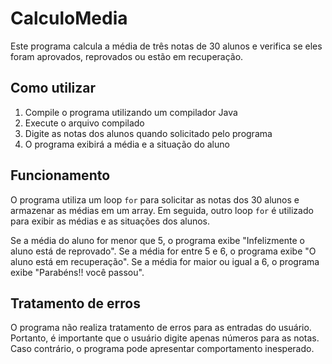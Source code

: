 # CalculoMedia

Este programa calcula a média de três notas de 30 alunos e verifica se eles foram aprovados, reprovados ou estão em recuperação.

## Como utilizar

1. Compile o programa utilizando um compilador Java
2. Execute o arquivo compilado
3. Digite as notas dos alunos quando solicitado pelo programa
4. O programa exibirá a média e a situação do aluno

## Funcionamento

O programa utiliza um loop `for` para solicitar as notas dos 30 alunos e armazenar as médias em um array. 
Em seguida, outro loop `for` é utilizado para exibir as médias e as situações dos alunos.

Se a média do aluno for menor que 5, o programa exibe "Infelizmente o aluno está de reprovado". 
Se a média for entre 5 e 6, o programa exibe "O aluno está em recuperação". Se a média for maior ou igual a 6, o programa exibe "Parabéns!! você passou".

## Tratamento de erros

O programa não realiza tratamento de erros para as entradas do usuário. Portanto, é importante que o usuário digite apenas números para as notas.
Caso contrário, o programa pode apresentar comportamento inesperado.
